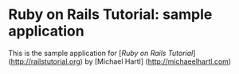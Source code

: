 # Ruby on Rails Tutorial: sample application

This is the sample application for
[*Ruby on Rails Tutorial*] (http://railstutorial.org)
by [Michael Hartl] (http://michaeelhartl.com)
